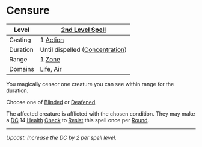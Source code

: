 # Censure

| Level    | [2nd Level Spell](2nd%20Level%20Spells.md)                                 |
| -------- | -------------------------------------------------------------------------- |
| Casting  | 1 [Action](../../../../Game%20Procedures/Core%20Procedures/Action.md)      |
| Duration | Until dispelled ([Concentration](../../Concentration.md))                  |
| Range    | 1 [Zone](../../../../Game%20Procedures/Core%20Procedures/Zone.md)          |
| Domains  | [Life](../../Spell%20Domains/Life.md), [Air](../../Spell%20Domains/Air.md) |

You magically censor one creature you can see within range for the duration.

Choose one of [Blinded](../../../../Game%20Procedures/Conditions/Blinded.md) or [Deafened](../../../../Game%20Procedures/Conditions/Deafened.md).

The affected creature is afflicted with the chosen condition. They may make a [DC](../../../../Game%20Procedures/Core%20Procedures/DC.md) 14 [Health](../../../../Player%20Characters/Attributes/Health.md) [Check](../../../../Game%20Procedures/Core%20Procedures/Check.md) to [Resist](../../Resist.md) this spell once per [Round](../../../../Game%20Procedures/Core%20Procedures/Round.md).

---
*Upcast: Increase the DC by 2 per spell level.*
